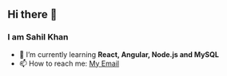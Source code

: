 ## Hi there 👋


### I am Sahil Khan

- 🌱 I’m currently learning **React, Angular, Node.js and MySQL**
- 📫 How to reach me: [My Email](mailto:sahilkhan2671@gmail.com)


